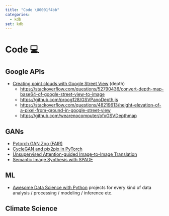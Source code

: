 ```yaml
---
title: "Code \U0001f4bb"
categories:
  - kdb
set: kdb
---
```


# Code 💻

## Google APIs

* [Creating point clouds with Google Street View](https://medium.com/@nocomputer/creating-point-clouds-with-google-street-view-185faad9d4ee) (depth)
    * https://stackoverflow.com/questions/52790436/convert-depth-map-base64-of-google-street-view-to-image
    * https://github.com/proog128/GSVPanoDepth.js
    * https://stackoverflow.com/questions/48219613/height-elevation-of-a-pixel-from-ground-in-google-street-view
    * https://github.com/wearenocomputer/ofxGSVDepthmap

## GANs

* [Pytorch GAN Zoo (FAIR)](https://github.com/facebookresearch/pytorch_GAN_zoo/blob/master/README.md)
* [CycleGAN and pix2pix in PyTorch](https://github.com/junyanz/pytorch-CycleGAN-and-pix2pix)
* [Unsupervised Attention-guided Image-to-Image Translation](https://github.com/AlamiMejjati/Unsupervised-Attention-guided-Image-to-Image-Translation)
* [Semantic Image Synthesis with SPADE](https://github.com/NVlabs/SPADE)



## ML

* [Awesome Data Science with Python](https://github.com/r0f1/datascience) projects for every kind of data analysis / processing / modeling / inference etc.

## Climate Science

